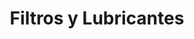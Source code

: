 ---
title: "Filtros y Lubricantes"
url: /barbosa/filtros-y-lubricantes/
shop: piezas de automóviles
---